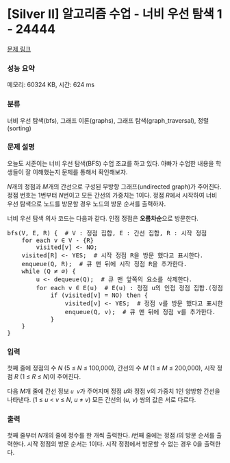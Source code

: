 # [Silver II] 알고리즘 수업 - 너비 우선 탐색 1 - 24444 

[문제 링크](https://www.acmicpc.net/problem/24444) 

### 성능 요약

메모리: 60324 KB, 시간: 624 ms

### 분류

너비 우선 탐색(bfs), 그래프 이론(graphs), 그래프 탐색(graph_traversal), 정렬(sorting)

### 문제 설명

<p>오늘도 서준이는 너비 우선 탐색(BFS) 수업 조교를 하고 있다. 아빠가 수업한 내용을 학생들이 잘 이해했는지 문제를 통해서 확인해보자.</p>

<p><em>N</em>개의 정점과 <em>M</em>개의 간선으로 구성된 무방향 그래프(undirected graph)가 주어진다. 정점 번호는 1번부터 <em>N</em>번이고 모든 간선의 가중치는 1이다. 정점 <i>R</i>에서 시작하여 너비 우선 탐색으로 노드를 방문할 경우 노드의 방문 순서를 출력하자.</p>

<p>너비 우선 탐색 의사 코드는 다음과 같다. 인접 정점은 <strong>오름차순</strong>으로 방문한다.</p>

<pre>bfs(V, E, R) {  # V : 정점 집합, E : 간선 집합, R : 시작 정점
    for each v ∈ V - {R}
        visited[v] <- NO;
    visited[R] <- YES;  # 시작 정점 R을 방문 했다고 표시한다.
    enqueue(Q, R);  # 큐 맨 뒤에 시작 정점 R을 추가한다.
    while (Q ≠ ∅) {
        u <- dequeue(Q);  # 큐 맨 앞쪽의 요소를 삭제한다.
        for each v ∈ E(u)  # E(u) : 정점 u의 인접 정점 집합.(정점 번호를 <strong>오름차순</strong>으로 방문한다)
            if (visited[v] = NO) then {
                visited[v] <- YES;  # 정점 v를 방문 했다고 표시한다.
                enqueue(Q, v);  # 큐 맨 뒤에 정점 v를 추가한다.
            }
    }
}</pre>

### 입력 

 <p>첫째 줄에 정점의 수 <em>N</em> (5 ≤ <em>N</em> ≤ 100,000), 간선의 수 <em>M</em> (1 ≤ <em>M</em> ≤ 200,000), 시작 정점 <em>R</em> (1 ≤ <em>R</em> ≤ <em>N</em>)이 주어진다.</p>

<p>다음 <em>M</em>개 줄에 간선 정보 <code><em>u</em> <em>v</em></code>가 주어지며 정점 <em>u</em>와 정점 <em>v</em>의 가중치 1인 양방향 간선을 나타낸다. (1 ≤ <em>u</em> < <em>v</em> ≤ <em>N</em>, <em>u</em> ≠ <em>v</em>) 모든 간선의 (<em>u</em>, <em>v</em>) 쌍의 값은 서로 다르다.</p>

### 출력 

 <p>첫째 줄부터 <em>N</em>개의 줄에 정수를 한 개씩 출력한다. <em>i</em>번째 줄에는 정점 <em>i</em>의 방문 순서를 출력한다. 시작 정점의 방문 순서는 1이다. 시작 정점에서 방문할 수 없는 경우 0을 출력한다.</p>

